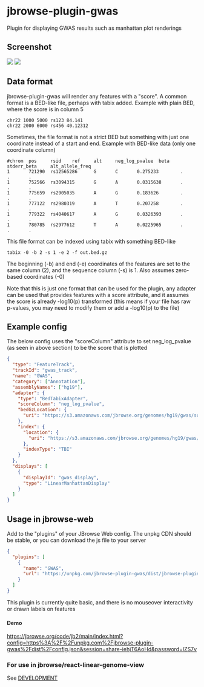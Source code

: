# jbrowse-plugin-gwas

Plugin for displaying GWAS results such as manhattan plot renderings

## Screenshot

![](img/1.png)
![](img/2.png)

## Data format

jbrowse-plugin-gwas will render any features with a "score". A common format is a BED-like file, perhaps with tabix added. Example with plain BED, where the score is in column 5

```
chr22 1000 5000 rs123 84.141
chr22 2000 6000 rs456 40.12312
```

Sometimes, the file format is not a strict BED but something with just one coordinate instead of a start and end. Example with BED-like data (only one coordinate column)

```
#chrom  pos     rsid    ref     alt     neg_log_pvalue  beta    stderr_beta     alt_allele_freq
1       721290  rs12565286      G       C       0.275233        .       .       .
1       752566  rs3094315       G       A       0.0315638       .       .       .
1       775659  rs2905035       A       G       0.183626        .       .       .
1       777122  rs2980319       A       T       0.207258        .       .       .
1       779322  rs4040617       A       G       0.0326393       .       .       .
1       780785  rs2977612       T       A       0.0225965       .       .       .
```

This file format can be indexed using tabix with something BED-like

```
tabix -0 -b 2 -s 1 -e 2 -f out.bed.gz
```

The beginning (-b) and end (-e) coordinates of the features are set to the same
column (2), and the sequence column (-s) is 1. Also assumes zero-based
coordinates (-0)

Note that this is just one format that can be used for the plugin, any adapter
can be used that provides features with a score attribute, and it assumes the
score is already -log10(p) transformed (this means if your file has raw
p-values, you may need to modify them or add a -log10(p) to the file)

## Example config

The below config uses the "scoreColumn" attribute to set neg_log_pvalue (as
seen in above section) to be the score that is plotted

```json
{
  "type": "FeatureTrack",
  "trackId": "gwas_track",
  "name": "GWAS",
  "category": ["Annotation"],
  "assemblyNames": ["hg19"],
  "adapter": {
    "type": "BedTabixAdapter",
    "scoreColumn": "neg_log_pvalue",
    "bedGzLocation": {
      "uri": "https://s3.amazonaws.com/jbrowse.org/genomes/hg19/gwas/summary_stats.txt.gz"
    },
    "index": {
      "location": {
        "uri": "https://s3.amazonaws.com/jbrowse.org/genomes/hg19/gwas/summary_stats.txt.gz.tbi"
      },
      "indexType": "TBI"
    }
  },
  "displays": [
    {
      "displayId": "gwas_display",
      "type": "LinearManhattanDisplay"
    }
  ]
}
```

## Usage in jbrowse-web

Add to the "plugins" of your JBrowse Web config. The unpkg CDN should be stable, or you can download the js file to your server

```json
{
  "plugins": [
    {
      "name": "GWAS",
      "url": "https://unpkg.com/jbrowse-plugin-gwas/dist/jbrowse-plugin-gwas.umd.production.min.js"
    }
  ]
}
```

This plugin is currently quite basic, and there is no mouseover interactivity or drawn labels on features

#### Demo

https://jbrowse.org/code/jb2/main/index.html?config=https%3A%2F%2Funpkg.com%2Fjbrowse-plugin-gwas%2Fdist%2Fconfig.json&session=share-iehjT6AoHd&password=lZS7v

### For use in jbrowse/react-linear-genome-view

See [DEVELOPMENT](DEVELOPMENT.md)
